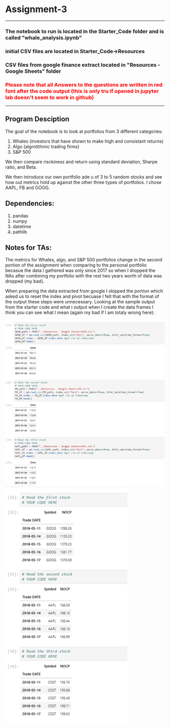 # Assignment-3
***
### The notebook to run is located in the Starter_Code folder and is called "whale_analysis.ipynb"
### initial CSV files are located in Starter_Code->Resources
### CSV files from google finance extract located in "Resources - Google Sheets" folder
### <span style="color:red"> Please note that all Answers to the questions are written in red font after the code output (this is only tru if opened in jupyter lab doesn't seem to work in github) <span>
***
## Program Desciption

The goal of the notebook is to look at portfolios from 3 different categories: 

1. Whales (investors that have shown to make high and consistant returns)
2. Algo (algrotithmic trading firms)
3. S&P 500

We then compare risckiness and return using standard deviation, Sharpe ratio, and Beta.

We then introduce our own portfolio ade u of 3 to 5 random stocks and see how out metrics hold up against the other three types of portfolios. I chose AAPL, FB and GOOG.

## Dependencies:
1. pandas
2. numpy
3. datetime
4. pathlib

## Notes for TAs:

The metrics for Whales, algo, and S&P 500 portfolios change in the second portion of the assignment when comparing to the personal portfolio becasue the data I gathered was only since 2017 so when I dropped the NAs after combining my portfolio with the rest two years worth of data was dropped (my bad).

When preparing the data extracted from google I skipped the portion which asked us to reset the index and pivot becuase I felt that with the format of the output these steps were unnecessary. Looking at the sample output from the starter code and what i output when I create the data frames I think you can see what I mean (again my bad if I am totaly wrong here):

![My code](Images/mycode.PNG?raw=true "My Code")
![example code](Images/sampleCode.PNG?raw=true "Example Code")